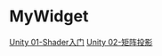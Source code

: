 # MyWidget

[Unity 01-Shader入门](./UnityShader/01-Introduce.md)
[Unity 02-矩阵投影](./UnityShader/02-矩阵投影.md)
